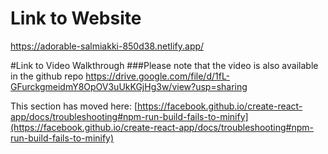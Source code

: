 # Link to Website
https://adorable-salmiakki-850d38.netlify.app/

#Link to Video Walkthrough
###Please note that the video is also available in the github repo
https://drive.google.com/file/d/1fL-GFurckgmeidmY8OpOV3uUkKGjHg3w/view?usp=sharing


This section has moved here: [https://facebook.github.io/create-react-app/docs/troubleshooting#npm-run-build-fails-to-minify](https://facebook.github.io/create-react-app/docs/troubleshooting#npm-run-build-fails-to-minify)
